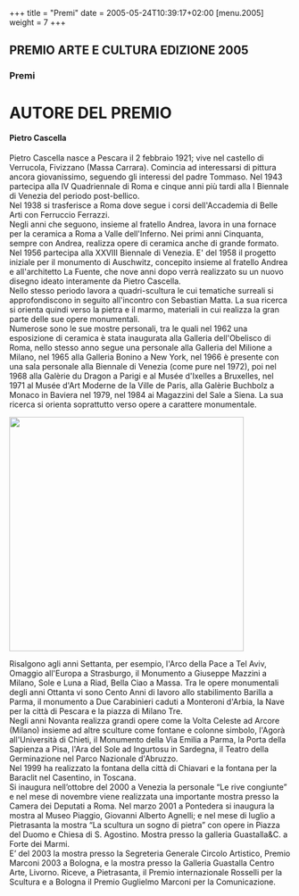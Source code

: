 +++
title = "Premi"
date = 2005-05-24T10:39:17+02:00
[menu.2005]
weight = 7
+++
##  PREMIO ARTE E CULTURA EDIZIONE 2005

### Premi

# AUTORE DEL PREMIO

#### Pietro Cascella

Pietro Cascella nasce a Pescara il 2 febbraio 1921; vive nel castello di Verrucola, Fivizzano (Massa Carrara). Comincia ad interessarsi di pittura ancora giovanissimo, seguendo gli interessi del padre Tommaso. Nel 1943 partecipa alla IV Quadriennale di Roma e cinque anni più tardi alla I Biennale di Venezia del periodo post-bellico.  
Nel 1938 si trasferisce a Roma dove segue i corsi dell'Accademia di Belle Arti con Ferruccio Ferrazzi.  
Negli anni che seguono, insieme al fratello Andrea, lavora in una fornace per la ceramica a Roma a Valle dell'Inferno. Nei primi anni Cinquanta, sempre con Andrea, realizza opere di ceramica anche di grande formato.  
Nel 1956 partecipa alla XXVIII Biennale di Venezia. E' del 1958 il progetto iniziale per il monumento di Auschwitz, concepito insieme al fratello Andrea e all'architetto La Fuente, che nove anni dopo verrà realizzato su un nuovo disegno ideato interamente da Pietro Cascella.  
Nello stesso periodo lavora a quadri-scultura le cui tematiche surreali si approfondiscono in seguito all'incontro con Sebastian Matta. La sua ricerca si orienta quindi verso la pietra e il marmo, materiali in cui realizza la gran parte delle sue opere monumentali.  
Numerose sono le sue mostre personali, tra le quali nel 1962 una esposizione di ceramica è stata inaugurata alla Galleria dell'Obelisco di Roma, nello stesso anno segue una personale alla Galleria del Milione a Milano, nel 1965 alla Galleria Bonino a New York, nel 1966 è presente con una sala personale alla Biennale di Venezia (come pure nel 1972), poi nel 1968 alla Galèrie du Dragon a Parigi e al Musée d'Ixelles a Bruxelles, nel 1971 al Musée d'Art Moderne de la Ville de Paris, alla Galèrie Buchbolz a Monaco in Baviera nel 1979, nel 1984 ai Magazzini del Sale a Siena. La sua ricerca si orienta soprattutto verso opere a carattere monumentale.

<img src="/img/premi_2005.jpg" width="420"/>

Risalgono agli anni Settanta, per esempio, l'Arco della Pace a Tel Aviv, Omaggio all'Europa a Strasburgo, il Monumento a Giuseppe Mazzini a Milano, Sole e Luna a Riad, Bella Ciao a Massa. Tra le opere monumentali degli anni Ottanta vi sono Cento Anni di lavoro allo stabilimento Barilla a Parma, il monumento a Due Carabinieri caduti a Monteroni d'Arbia, la Nave per la città di Pescara e la piazza di Milano Tre.  
Negli anni Novanta realizza grandi opere come la Volta Celeste ad Arcore (Milano) insieme ad altre sculture come fontane e colonne simbolo, l'Agorà all'Università di Chieti, il Monumento della Via Emilia a Parma, la Porta della Sapienza a Pisa, l'Ara del Sole ad Ingurtosu in Sardegna, il Teatro della Germinazione nel Parco Nazionale d'Abruzzo.  
Nel 1999 ha realizzato la fontana della città di Chiavari e la fontana per la Baraclit nel Casentino, in Toscana.  
Si inaugura nell’ottobre del 2000 a Venezia la personale “Le rive congiunte” e nel mese di novembre viene realizzata una importante mostra presso la Camera dei Deputati a Roma. Nel marzo 2001 a Pontedera si inaugura la mostra al Museo Piaggio, Giovanni Alberto Agnelli; e nel mese di luglio a Pietrasanta la mostra “La scultura un sogno di pietra” con opere in Piazza del Duomo e Chiesa di S. Agostino. Mostra presso la galleria Guastalla&C. a Forte dei Marmi.  
E’ del 2003 la mostra presso la Segreteria Generale Circolo Artistico, Premio Marconi 2003 a Bologna, e la mostra presso la Galleria Guastalla Centro Arte, Livorno. Riceve, a Pietrasanta, il Premio internazionale Rosselli per la Scultura e a Bologna il Premio Guglielmo Marconi per la Comunicazione.
